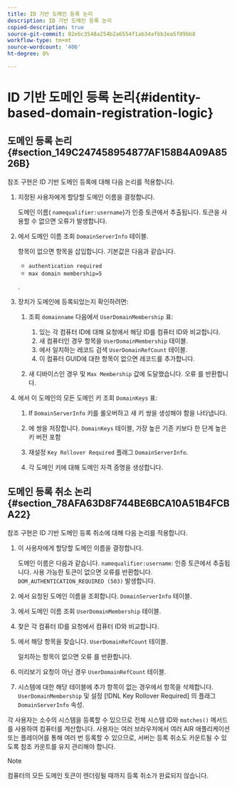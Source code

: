 ```yaml
---
title: ID 기반 도메인 등록 논리
description: ID 기반 도메인 등록 논리
copied-description: true
source-git-commit: 02ebc3548a254b2a6554f1ab34afbb3ea5f09bb8
workflow-type: tm+mt
source-wordcount: '406'
ht-degree: 0%

---
```


# ID 기반 도메인 등록 논리{#identity-based-domain-registration-logic}

## 도메인 등록 논리 {#section_149C247458954877AF158B4A09A8526B}

참조 구현은 ID 기반 도메인 등록에 대해 다음 논리를 적용합니다.

1. 지정된 사용자에게 할당할 도메인 이름을 결정합니다.

   도메인 이름( `namequalifier:username`)가 인증 토큰에서 추출됩니다. 토큰을 사용할 수 없으면 오류가 발생합니다.
1. 에서 도메인 이름 조회 `DomainServerInfo` 테이블.

   항목이 없으면 항목을 삽입합니다. 기본값은 다음과 같습니다.

   * `authentication required`
   * `max domain membership=5`

   .

1. 장치가 도메인에 등록되었는지 확인하려면:

   1. 조회 `domainname` 다음에서 `UserDomainMembership` 표:

      1. 있는 각 컴퓨터 ID에 대해 요청에서 해당 ID를 컴퓨터 ID와 비교합니다.
      1. 새 컴퓨터인 경우 항목을 `UserDomainMembership` 테이블.
      1. 에서 일치하는 레코드 검색 `UserDomainRefCount` 테이블.
      1. 이 컴퓨터 GUID에 대한 항목이 없으면 레코드를 추가합니다.

   1. 새 디바이스인 경우 및 `Max Membership` 값에 도달했습니다. 오류 를 반환합니다.

1. 에서 이 도메인의 모든 도메인 키 조회 `DomainKeys` 표:

   1. If `DomainServerInfo` 키를 롤오버하고 새 키 쌍을 생성해야 함을 나타냅니다.
   1. 에 쌍을 저장합니다. `DomainKeys` 테이블, 가장 높은 기존 키보다 한 단계 높은 키 버전 포함
   1. 재설정 `Key Rollover Required` 플래그 `DomainServerInfo`.

   1. 각 도메인 키에 대해 도메인 자격 증명을 생성합니다.

## 도메인 등록 취소 논리 {#section_78AFA63D8F744BE6BCA10A51B4FCBA22}

참조 구현은 ID 기반 도메인 등록 취소에 대해 다음 논리를 적용합니다.

1. 이 사용자에게 할당할 도메인 이름을 결정합니다.

   도메인 이름은 다음과 같습니다. `namequalifier:username`: 인증 토큰에서 추출됩니다. 사용 가능한 토큰이 없으면 오류를 반환합니다. `DOM_AUTHENTICATION_REQUIRED (503)` 발생합니다.
1. 에서 요청된 도메인 이름을 조회합니다. `DomainServerInfo` 테이블.
1. 에서 도메인 이름 조회 `UserDomainMembership` 테이블.
1. 찾은 각 컴퓨터 ID를 요청에서 컴퓨터 ID와 비교합니다.
1. 에서 해당 항목을 찾습니다. `UserDomainRefCount` 테이블.

   일치하는 항목이 없으면 오류 를 반환합니다.

1. 미리보기 요청이 아닌 경우 `UserDomainRefCount` 테이블.
1. 시스템에 대한 해당 테이블에 추가 항목이 없는 경우에서 항목을 삭제합니다. `UserDomainMembership` 및 설정 [!DNL Key Rollover Required] 의 플래그 `DomainServerInfo` 속성.

각 사용자는 소수의 시스템을 등록할 수 있으므로 전체 시스템 ID와 `matches()` 메서드를 사용하여 컴퓨터를 계산합니다. 사용자는 여러 브라우저에서 여러 AIR 애플리케이션 또는 플레이어를 통해 여러 번 등록할 수 있으므로, 서버는 등록 취소도 카운트될 수 있도록 참조 카운트를 유지 관리해야 합니다.

>[!NOTE]
>
>컴퓨터의 모든 도메인 토큰이 렌더링될 때까지 등록 취소가 완료되지 않습니다.
